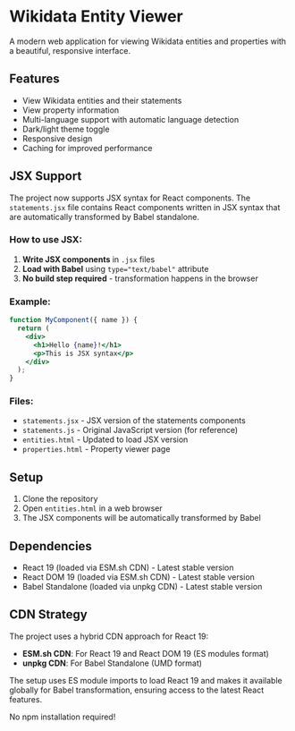 # Wikidata Entity Viewer

A modern web application for viewing Wikidata entities and properties with a beautiful, responsive interface.

## Features

- View Wikidata entities and their statements
- View property information
- Multi-language support with automatic language detection
- Dark/light theme toggle
- Responsive design
- Caching for improved performance

## JSX Support

The project now supports JSX syntax for React components. The `statements.jsx` file contains React components written in JSX syntax that are automatically transformed by Babel standalone.

### How to use JSX:

1. **Write JSX components** in `.jsx` files
2. **Load with Babel** using `type="text/babel"` attribute
3. **No build step required** - transformation happens in the browser

### Example:

```jsx
function MyComponent({ name }) {
  return (
    <div>
      <h1>Hello {name}!</h1>
      <p>This is JSX syntax</p>
    </div>
  );
}
```

### Files:

- `statements.jsx` - JSX version of the statements components
- `statements.js` - Original JavaScript version (for reference)
- `entities.html` - Updated to load JSX version
- `properties.html` - Property viewer page

## Setup

1. Clone the repository
2. Open `entities.html` in a web browser
3. The JSX components will be automatically transformed by Babel

## Dependencies

- React 19 (loaded via ESM.sh CDN) - Latest stable version
- React DOM 19 (loaded via ESM.sh CDN) - Latest stable version
- Babel Standalone (loaded via unpkg CDN) - Latest stable version

## CDN Strategy

The project uses a hybrid CDN approach for React 19:
- **ESM.sh CDN**: For React 19 and React DOM 19 (ES modules format)
- **unpkg CDN**: For Babel Standalone (UMD format)

The setup uses ES module imports to load React 19 and makes it available globally for Babel transformation, ensuring access to the latest React features.

No npm installation required!
